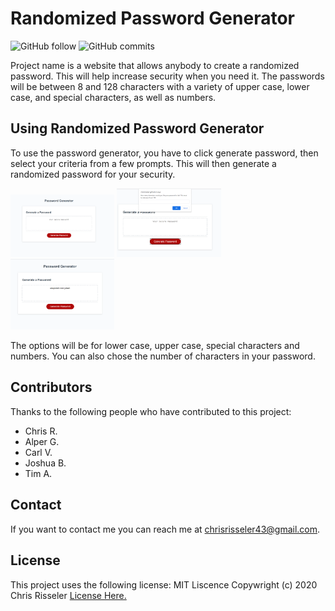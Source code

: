 # Randomized Password Generator
![GitHub follow](https://img.shields.io/github/followers/chrisrisseler?label=Follow&style=social)
![GitHub commits](https://img.shields.io/github/commit-activity/w/chrisrisseler/password?style=social)


Project name is a website that allows anybody to create a randomized password. This will help increase security when you need it. The passwords will be between 8 and 128 characters with a variety of upper case, lower case, and special characters, as well as numbers.




## Using Randomized Password Generator

To use the password generator, you have to click generate password, then select your criteria from a few prompts. This will then generate a randomized password for your security.



<img src= "assets/blank.png" style = "width: 33%; height: auto"> <img src="assets/passwordprompt.png" style = "width: 33%; height: auto"> <img src = "assets/generated.png" style = "width: 33%; height: auto">



The options will be for lower case, upper case, special characters and numbers. You can also chose the number of characters in your password.



## Contributors

Thanks to the following people who have contributed to this project:

* Chris R.
* Alper G.
* Carl V.
* Joshua B.
* Tim A.


## Contact

If you want to contact me you can reach me at chrisrisseler43@gmail.com.

## License
<!--- If you're not sure which open license to use see https://choosealicense.com/--->

This project uses the following license: MIT Liscence Copywright (c) 2020 Chris Risseler <a href = "assets/license.md">License Here.</a>